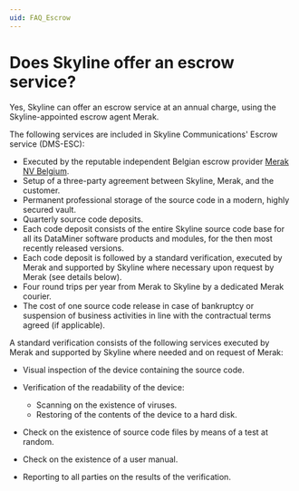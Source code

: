 ```yaml
---
uid: FAQ_Escrow
---
```


# Does Skyline offer an escrow service?

Yes, Skyline can offer an escrow service at an annual charge, using the Skyline-appointed escrow agent Merak.

The following services are included in Skyline Communications' Escrow service (DMS-ESC):

- Executed by the reputable independent Belgian escrow provider [Merak NV Belgium](https://www.merak.eu/en).
- Setup of a three-party agreement between Skyline, Merak, and the customer.
- Permanent professional storage of the source code in a modern, highly secured vault.
- Quarterly source code deposits.
- Each code deposit consists of the entire Skyline source code base for all its DataMiner software products and modules, for the then most recently released versions.
- Each code deposit is followed by a standard verification, executed by Merak and supported by Skyline where necessary upon request by Merak (see details below).
- Four round trips per year from Merak to Skyline by a dedicated Merak courier.
- The cost of one source code release in case of bankruptcy or suspension of business activities in line with the contractual terms agreed (if applicable).

A standard verification consists of the following services executed by Merak and supported by Skyline where needed and on request of Merak:

- Visual inspection of the device containing the source code.
- Verification of the readability of the device:

  - Scanning on the existence of viruses.
  - Restoring of the contents of the device to a hard disk.

- Check on the existence of source code files by means of a test at random.
- Check on the existence of a user manual.
- Reporting to all parties on the results of the verification.
